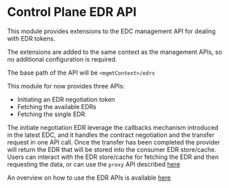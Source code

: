 # Control Plane EDR API

This module provides extensions to the EDC management API for dealing with EDR tokens.

The extensions are added to the same context as the management APIs, so no additional configuration is required.

The base path of the API will be `<mgmtContext>/edrs`

This module for now provides three APIs:

- Initiating an EDR negotiation token
- Fetching the available EDRs
- Fetching the single EDR

The initiate negotiation EDR leverage the callbacks mechanism introduced in the latest EDC, and it handles
the contract negotiation and the transfer request in one API call. Once the transfer has been completed
the provider will return the EDR that will be stored into the consumer EDR store/cache. Users can interact
with the EDR store/cache for fetching the EDR and then requesting the data, or can use the `proxy` API described [here](../../dataplane-proxy/edc-dataplane-proxy-consumer-api/README.md)

An overview on how to use the EDR APIs is available [here](../../../docs/samples/edr-api-overview/edr-api-overview.md)
